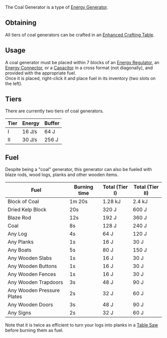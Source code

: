 The Coal Generator is a type of [Energy Generator](https://github.com/Slimefun/Slimefun4/wiki/Electric-Machines#energy-generation).

## Obtaining
All tiers of coal generators can be crafted in an [Enhanced Crafting Table](https://github.com/Slimefun/Slimefun4/wiki/Enhanced-Crafting-Table).

## Usage
A coal generator must be placed within 7 blocks of an [Energy Regulator](https://github.com/Slimefun/Slimefun4/wiki/Energy-Regulator), an [Energy Connector](https://github.com/Slimefun/Slimefun4/wiki/Energy-Connector), or a [Capacitor](https://github.com/Slimefun/Slimefun4/wiki/Energy-Capacitors) in a cross format (not diagonally), and provided with the appropriate fuel.<br>
Once it is placed, right-click it and place fuel in its inventory (two slots on the left).

## Tiers
There are currently two tiers of coal generators.

| Tier | Energy | Buffer |
| ---- | --- | ------ |
| I | 16 J/s | 64 J |
| II | 30 J/s | 256 J |

## Fuel
Despite being a "coal" generator, this generator can also be fueled with blaze rods, wood logs, planks and other wooden items.

| Fuel | Burning time | Total (Tier I) | Total (Tier II) |
| ---- | ------------ | --------------------- | ---------------------- |
| Block of Coal | 1m 20s |  1.28 kJ | 2.4 kJ |
| Dried Kelp Block | 20s | 320 J | 600 J |
| Blaze Rod | 12s | 192 J |  360 J |
| Coal | 8s | 128 J | 240 J |
| Any Log | 4s | 64 J | 120 J |
| Any Planks | 1s | 16 J | 30 J |
| Any Boats | 5s | 80 J | 150 J |
| Any Wooden Slabs | 1s | 16 J | 30 J |
| Any Wooden Buttons | 1s | 16 J | 30 J |
| Any Wooden Fences | 1s | 16 J | 30 J |
| Any Wooden Trapdoors | 3s | 48 J | 90 J |
| Any Wooden Pressure Plates | 2s | 32 J | 60 J |
| Any Wooden Doors | 3s | 48 J | 90 J |
| Any Signs | 2s | 32 J | 60 J |

Note that it is twice as efficient to turn your logs into planks in a [Table Saw](https://github.com/Slimefun/Slimefun4/wiki/Table-Saw) before burning them as fuel.
